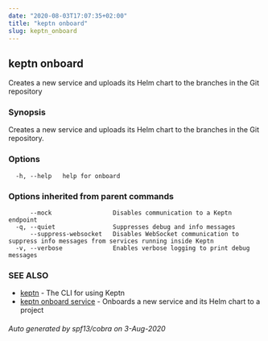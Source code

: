 ```yaml
---
date: "2020-08-03T17:07:35+02:00"
title: "keptn onboard"
slug: keptn_onboard
---
```

## keptn onboard

Creates a new service and uploads its Helm chart to the branches in the Git repository

### Synopsis

Creates a new service and uploads its Helm chart to the branches in the Git repository.

### Options

```
  -h, --help   help for onboard
```

### Options inherited from parent commands

```
      --mock                 Disables communication to a Keptn endpoint
  -q, --quiet                Suppresses debug and info messages
      --suppress-websocket   Disables WebSocket communication to suppress info messages from services running inside Keptn
  -v, --verbose              Enables verbose logging to print debug messages
```

### SEE ALSO

* [keptn](../keptn/)	 - The CLI for using Keptn
* [keptn onboard service](../keptn_onboard_service/)	 - Onboards a new service and its Helm chart to a project

###### Auto generated by spf13/cobra on 3-Aug-2020
